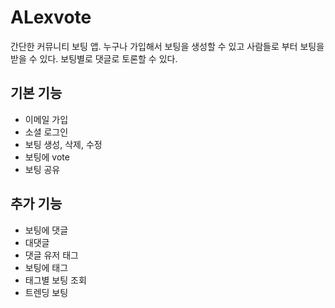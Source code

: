 # ALexvote

간단한 커뮤니티 보팅 앱. 누구나 가입해서 보팅을 생성할 수 있고 사람들로 부터 보팅을 받을 수 있다. 보팅별로 댓글로 토론할 수 있다.

## 기본 기능

- 이메일 가입
- 소셜 로그인
- 보팅 생성, 삭제, 수정
- 보팅에 vote
- 보팅 공유

## 추가 기능

- 보팅에 댓글
- 대댓글
- 댓글 유저 태그
- 보팅에 태그
- 태그별 보팅 조회
- 트렌딩 보팅